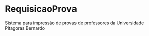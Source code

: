 # RequisicaoProva
Sistema para impressão de provas de professores da Universidade Pitagoras
Bernardo